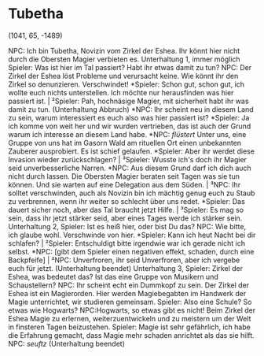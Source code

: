 # Tubetha 

(1041, 65, -1489)

NPC: Ich bin Tubetha, Novizin vom Zirkel der Eshea. Ihr könnt hier nicht durch die Obersten Magier verbieten es.
Unterhaltung 1, immer möglich
Spieler: Was ist hier im Tal passiert? Habt ihr etwas damit zu tun?
NPC: Der Zirkel der Eshea löst Probleme und verursacht keine. Wie könnt ihr den Zirkel so denunzieren. Verschwindet!
*Spieler: Schon gut, schon gut, ich wollte euch nichts unterstellen. Ich möchte nur herausfinden was hier passiert ist. | ²Spieler: Pah, hochnäsige Magier, mit sicherheit habt ihr was damit zu tun. (Unterhaltung Abbruch)
*NPC: Ihr scheint neu in diesem Land zu sein, warum interessiert es euch also was hier passiert ist?
*Spieler: Ja ich komme von weit her und wir wurden vertrieben, das ist auch der Grund warum ich interesse an diesem Land habe.
*NPC: *flüstert* Unter uns, eine Gruppe von uns hat im Gasorn Wald am rituellen Ort einen unbekannten Zauberer ausprobiert. Es ist schief gelaufen.
*Spieler: Aber ihr werdet diese Invasion wieder zurückschlagen? | ³Spieler: Wusste ich's doch ihr Magier seid unverbesserliche Narren.
*NPC: Aus diesem Grund darf ich dich auch nicht durch lassen. Die Obersten Magier beraten seit Tagen was sie tun können. Und sie warten auf eine Delegation aus dem Süden. | ³NPC: Ihr solltet verschwinden, auch als Novizin bin ich mächtig genug euch zu Staub zu verbrennen, wenn ihr weiter so schlecht über uns redet.
*Spieler: Das dauert sicher noch, aber das Tal braucht jetzt Hilfe. | ³Spieler: Es mag so sein, dass ihr jetzt stärker seid, aber eines Tages werde ich stärker sein.
Unterhaltung 2,
Spieler: Ist es heiß hier, oder bist Du das?
NPC: Wie bitte, ich glaube wohl. Verschwinde von hier.
*Spieler: Kann ich heut Nacht bei dir schlafen? | ²Spieler: Entschuldigt bitte irgendwie war ich gerade nicht ich selbst.
*NPC: [gibt dem Spieler einen negativen effekt, schaden, durch eine Backpfeife] | ²NPC: Unverfroren, ihr seid Unverfroren, aber ich vergebe euch für jetzt. (Unterhaltung beendet)
Unterhaltung 3,
Spieler: Zirkel der Eshea, was bedeutet das? Ist das eine Gruppe von Musikern und Schaustellern?
NPC: Ihr scheint echt ein Dummkopf zu sein. Der Zirkel der Eshea ist ein Magierorden. Hier werden Magiebegabten im Handwerk der Magie unterrichtet, wir studieren gemeinsam.
Spieler: Also eine Schule? So etwas wie Hogwarts?
NPC:Hogwarts, so etwas gibt es nicht! Beim Zirkel der Eshea Magie zu erlernen, weiterzuentwickeln und zu meistern um der Welt in finsteren Tagen beizustehen.
Spieler: Magie ist sehr gefährlich, ich habe die Erfahrung gemacht, dass Magie mehr schaden anrichtet als das sie hilft.
NPC: *seuftz* (Unterhaltung beendet)
